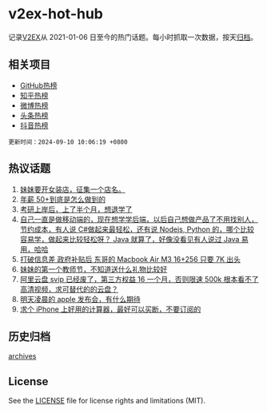 # v2ex-hot-hub

 记录[V2EX](https://www.v2ex.com/)从 2021-01-06 日至今的热门话题。每小时抓取一次数据，按天[归档](archives)。
 
 ## 相关项目

- [GitHub热榜](https://github.com/snaildev/github-hot-hub)
- [知乎热榜](https://github.com/snaildev/zhihu-hot-hub)
- [微博热榜](https://github.com/snaildev/weibo-hot-hub)
- [头条热榜](https://github.com/snaildev/toutiao-hot-hub)
- [抖音热榜](https://github.com/snaildev/douyin-hot-hub)


 `更新时间：2024-09-10 10:06:19 +0800`

## 热议话题

1. [妹妹要开女装店，征集一个店名。](https://www.v2ex.com/t/1071221)
1. [年薪 50+到底是怎么做到的](https://www.v2ex.com/t/1071291)
1. [考研上岸后，上了半个月，想退学了](https://www.v2ex.com/t/1071332)
1. [自己一直是做移动端的，现在想学学后端，以后自己想做产品了不用找别人，节约成本，有人说 C#做起来最轻松，还有说 Nodejs, Python 的，哪个比较容易学，做起来比较轻松呀？ Java 就算了，好像没看见有人说过 Java 易用，哈哈](https://www.v2ex.com/t/1071201)
1. [打破信息差 政府补贴后 东哥的 Macbook Air M3 16+256 只要 7K 出头](https://www.v2ex.com/t/1071270)
1. [妹妹的第一个教师节，不知道送什么礼物比较好](https://www.v2ex.com/t/1071294)
1. [阿里云盘 svip 已经废了，第三方权益 16 一个月，否则限速 500k 根本看不了高清视频，求可替代的的云盘？](https://www.v2ex.com/t/1071210)
1. [明天凌晨的 apple 发布会，有什么期待](https://www.v2ex.com/t/1071351)
1. [求个 iPhone 上好用的计算器，最好可以买断，不要订阅的](https://www.v2ex.com/t/1071248)

## 历史归档

[archives](archives)

## License

See the [LICENSE](LICENSE) file for license rights and limitations (MIT).
